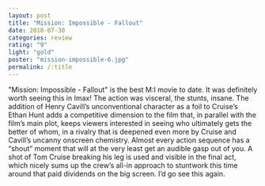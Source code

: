 ```yaml
---
layout: post
title: "Mission: Impossible - Fallout"
date: 2018-07-30
categories: review
rating: "9"
light: "gold"
poster: "mission-impossible-6.jpg"
permalink: /:title
---
```



"Mission: Impossible - Fallout" is the best M:I movie to date. It was definitely worth seeing this in Imax! The action was visceral, the stunts, insane. The addition of Henry Cavill’s unconventional character as a foil to Cruise’s Ethan Hunt adds a competitive dimension to the film that, in parallel with the film’s main plot, keeps viewers interested in seeing who ultimately gets the better of whom, in a rivalry that is deepened even more by Cruise and Cavill’s uncanny onscreen chemistry. Almost every action sequence has a “shout” moment that will at the very least get an audible gasp out of you. A shot of Tom Cruise breaking his leg is used and visible in the final act, which nicely sums up the crew’s all-in approach to stuntwork this time around that paid dividends on the big screen. I’d go see this again. 
